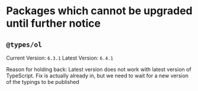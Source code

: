 # Packages which cannot be upgraded until further notice

## `@types/ol`

Current Version: `6.3.1`
Latest Version: `6.4.1`

Reason for holding back: Latest version does not work with latest version of TypeScript. Fix is actually already in, but we need to wait for a new version of the typings to be published